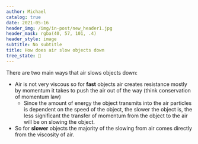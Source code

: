 ```yaml
---
author: Michael
catalog: true
date: 2021-05-16
header_img: /img/in-post/new_header1.jpg
header_mask: rgba(40, 57, 101, .4)
header_style: image
subtitle: No subtitle
title: How does air slow objects down
tree_state: 🌱
---
```


There are two main ways that air slows objects down:
- Air is not very viscous so for **fast** objects air creates resistance mostly by momentum it takes to push the air out of the way (think conservation of momentum law)
	- Since the amount of energy the object transmits into the air particles is dependent on the speed of the object, the slower the object is, the less significant the transfer of momentum from the object to the air will be on slowing the object.
- So for **slower** objects the majority of the slowing from air comes directly from the viscosity of air.